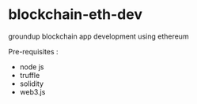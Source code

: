 # blockchain-eth-dev
groundup blockchain app development using ethereum

Pre-requisites :

- node js
- truffle
- solidity
- web3.js
